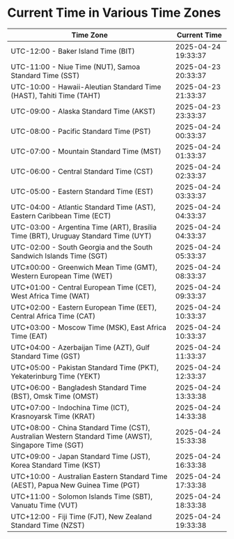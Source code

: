 # Current Time in Various Time Zones

| Time Zone | Current Time |
|-----------|--------------|
| UTC-12:00 - Baker Island Time (BIT) | 2025-04-24 19:33:37 |
| UTC-11:00 - Niue Time (NUT), Samoa Standard Time (SST) | 2025-04-23 20:33:37 |
| UTC-10:00 - Hawaii-Aleutian Standard Time (HAST), Tahiti Time (TAHT) | 2025-04-23 21:33:37 |
| UTC-09:00 - Alaska Standard Time (AKST) | 2025-04-23 23:33:37 |
| UTC-08:00 - Pacific Standard Time (PST) | 2025-04-24 00:33:37 |
| UTC-07:00 - Mountain Standard Time (MST) | 2025-04-24 01:33:37 |
| UTC-06:00 - Central Standard Time (CST) | 2025-04-24 02:33:37 |
| UTC-05:00 - Eastern Standard Time (EST) | 2025-04-24 03:33:37 |
| UTC-04:00 - Atlantic Standard Time (AST), Eastern Caribbean Time (ECT) | 2025-04-24 04:33:37 |
| UTC-03:00 - Argentina Time (ART), Brasília Time (BRT), Uruguay Standard Time (UYT) | 2025-04-24 04:33:37 |
| UTC-02:00 - South Georgia and the South Sandwich Islands Time (SGT) | 2025-04-24 05:33:37 |
| UTC±00:00 - Greenwich Mean Time (GMT), Western European Time (WET) | 2025-04-24 08:33:37 |
| UTC+01:00 - Central European Time (CET), West Africa Time (WAT) | 2025-04-24 09:33:37 |
| UTC+02:00 - Eastern European Time (EET), Central Africa Time (CAT) | 2025-04-24 10:33:37 |
| UTC+03:00 - Moscow Time (MSK), East Africa Time (EAT) | 2025-04-24 10:33:37 |
| UTC+04:00 - Azerbaijan Time (AZT), Gulf Standard Time (GST) | 2025-04-24 11:33:37 |
| UTC+05:00 - Pakistan Standard Time (PKT), Yekaterinburg Time (YEKT) | 2025-04-24 12:33:37 |
| UTC+06:00 - Bangladesh Standard Time (BST), Omsk Time (OMST) | 2025-04-24 13:33:38 |
| UTC+07:00 - Indochina Time (ICT), Krasnoyarsk Time (KRAT) | 2025-04-24 14:33:38 |
| UTC+08:00 - China Standard Time (CST), Australian Western Standard Time (AWST), Singapore Time (SGT) | 2025-04-24 15:33:38 |
| UTC+09:00 - Japan Standard Time (JST), Korea Standard Time (KST) | 2025-04-24 16:33:38 |
| UTC+10:00 - Australian Eastern Standard Time (AEST), Papua New Guinea Time (PGT) | 2025-04-24 17:33:38 |
| UTC+11:00 - Solomon Islands Time (SBT), Vanuatu Time (VUT) | 2025-04-24 18:33:38 |
| UTC+12:00 - Fiji Time (FJT), New Zealand Standard Time (NZST) | 2025-04-24 19:33:38 |
